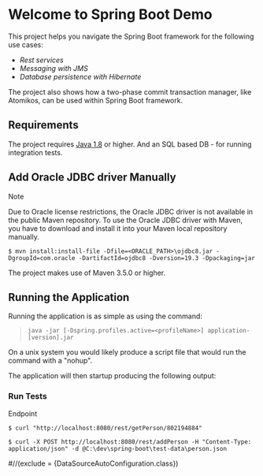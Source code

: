 # Welcome to Spring Boot Demo

This project helps you navigate the Spring Boot framework for the following use cases:

- _Rest services_
- _Messaging with JMS_
- _Database persistence with Hibernate_

The project also shows how a two-phase commit transaction manager, like Atomikos, can be used within Spring Boot framework.

## Requirements

The project requires [Java 1.8](http://www.oracle.com/technetwork/java/javase/downloads/jdk8-downloads-2133151.html) or
higher. And an SQL based DB - for running integration tests.

## Add Oracle JDBC driver Manually

Note

Due to Oracle license restrictions, the Oracle JDBC driver is not available in the public Maven repository. To use the Oracle JDBC driver with Maven, you have to download and install it into your Maven local repository manually.

```console
$ mvn install:install-file -Dfile=<ORACLE_PATH>\ojdbc8.jar -DgroupId=com.oracle -DartifactId=ojdbc8 -Dversion=19.3 -Dpackaging=jar
```

The project makes use of Maven 3.5.0 or higher.

## Running the Application

Running the application is as simple as using the command:

> `java -jar [-Dspring.profiles.active=<profileName>] application-[version].jar`

On a unix system you would likely produce a script file that would run the command with a "nohup".

The application will then startup producing the following output:

### Run Tests

Endpoint

```console
$ curl "http://localhost:8080/rest/getPerson/802194884"
```

```console
$ curl -X POST http://localhost:8080/rest/addPerson -H "Content-Type: application/json" -d @C:\dev\spring-boot\test-data\person.json 
```


#//(exclude = {DataSourceAutoConfiguration.class})

